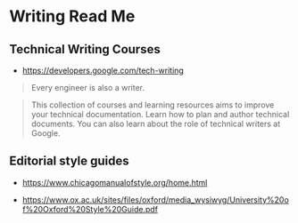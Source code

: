 # Writing Read Me

## Technical Writing Courses


* https://developers.google.com/tech-writing
>Every engineer is also a writer.

>This collection of courses and learning resources aims to improve your technical documentation. Learn how to plan and author technical documents. You can also learn about the role of technical writers at Google.


## Editorial style guides

* https://www.chicagomanualofstyle.org/home.html

* https://www.ox.ac.uk/sites/files/oxford/media_wysiwyg/University%20of%20Oxford%20Style%20Guide.pdf

